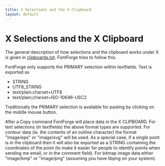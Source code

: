 ```yaml
---
title: X Selections and the X Clipboard
layout: default
---
```



X Selections and the X Clipboard
================================

The general description of how selections and the clipboard works under
X is given in
[clipboards.txt](http://www.freedesktop.org/standards/clipboards.txt).
FontForge tries to follow this.

FontForge only supports the PRIMARY selection within textfields. Text is
exported as

-   STRING
-   UTF8\_STRING
-   text/plain;charset=UTF8
-   text/plain;charset=ISO-10646-USC2

Traditionally the PRIMARY selection is available for pasting by clicking
on the middle mouse button.

After a Copy command FontForge will place data in the X CLIPBOARD. For
text selections (in textfields) the above format types are supported.
For contour data (ie. the contents of an outline character) the format
"image/eps" or "image/svg" will be used. As a special case, if a single
point is in the clipboard then it will also be exported as a STRING
containing the coordinates of the point (to make it easier for people to
identify points when sending me email, or in the comment field). For
bitmap image data either "image/bmp" or "image/png" (assuming you have
libpng on your system).
